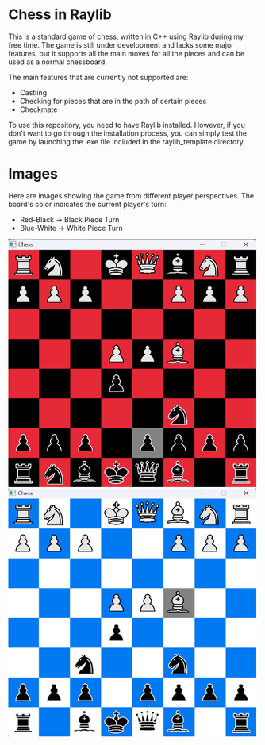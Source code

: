 # Chess in Raylib

This is a standard game of chess, written in C++ using Raylib during my free time. The game is still under development and lacks some major features, but it supports all the main moves for all the pieces and can be used as a normal chessboard.

The main features that are currently not supported are:
- Castling
- Checking for pieces that are in the path of certain pieces
- Checkmate

To use this repository, you need to have Raylib installed. However, if you don't want to go through the installation process, you can simply test the game by launching the .exe file included in the raylib_template directory.

# Images

Here are images showing the game from different player perspectives. The board's color indicates the current player's turn:
- Red-Black -> Black Piece Turn
- Blue-White -> White Piece Turn

<span>
  <img src="https://github.com/Aditya-1301/RayLib_Chess/blob/main/images/Chess_Red.png" width="500" height="500">
  <img src="https://github.com/Aditya-1301/RayLib_Chess/blob/main/images/Chess_Blue.png" width="500" height="500">
</span>

